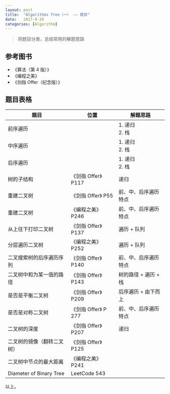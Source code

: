 ```yaml
---
layout: post
title:  "Algorithms Tree（一） —— 题目"
date:   2017-9-29
categories: [Algorithm]
---
```


> 将题目分类，总结常用的解题思路

## 参考图书
- 《算法（第 4 版）》
- 《编程之美》
- 《剑指 Offer（纪念版）》

## 题目表格

题目 | 位置 | 解题思路
---------|----------|---------
前序遍历 |  | 1. 递归 <br> 2. 栈
中序遍历 |  | 1. 递归 <br> 2. 栈
后序遍历 |  | 1. 递归 <br> 2. 栈
树的子结构 | 《剑指 Offer》 P117 | 递归
重建二叉树 | 《剑指 Offer》 P55 | 前、中、后序遍历特点 |
重建二叉树 | 《编程之美》 P246 | 前、中、后序遍历特点 |
从上往下打印二叉树 | 《剑指 Offer》 P137 | 遍历 + 队列 |
分层遍历二叉树 | 《编程之美》 P252 | 遍历 + 队列 |
二叉搜索树的后序遍历序列 | 《剑指 Offer》 P140 | 前、中、后序遍历特点 |
二叉树中和为某一值的路径 | 《剑指 Offer》 P143 | 树的路径 + 遍历 + 栈 |
是否是平衡二叉树 | 《剑指 Offer》 P209 | 后序遍历 + 由下而上
是否是对称二叉树 | 《剑指 Offer》 P 277 | 前、中、后序遍历特点
二叉树的深度 | 《剑指 Offer》 P207 | 递归
二叉树的镜像（翻转二叉树）| 《剑指 Offer》 P125 |
二叉树中节点的最大距离 | 《编程之美》P241 |
Diameter of Binary Tree | LeetCode 543 |

以上。
